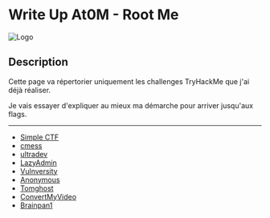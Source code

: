 # Write Up At0M - Root Me
![Logo](https://marc-emmanuel9.github.io/TryHackMe/Ressources/logo.png)
## Description

Cette page va répertorier uniquement les challenges TryHackMe que j'ai déjà réaliser.

Je vais essayer d'expliquer au mieux ma démarche pour arriver jusqu'aux flags.

-------------
* [Simple CTF]()
* [cmess]()
* [ultradev]()
* [LazyAdmin]()
* [Vulnversity]()
* [Anonymous]()
* [Tomghost]()
* [ConvertMyVideo]()
* [Brainpan1]()